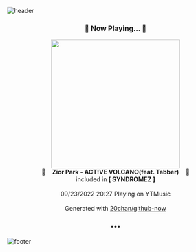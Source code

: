 ![header](https://capsule-render.vercel.app/api?type=wave&height=170&section=header&text=Hi.%20I'm%20SHIFT&fontColor=090707&fontAlignX=45&fontAlignY=65&fontSize=100)

<h3 align="center">🎵 Now Playing... 🎵</h3>
<p align="center">
  <a href="https://music.youtube.com/watch?v=OoFFG1Iuc5c">
    <img width="300" src="https://lh3.googleusercontent.com/QWrXlh5a2kVEwi3H5iUDvd_glXNOshKHc5aTuUtupSRyFNjw8MQzFjeIUBESg44lNa5geabPs5pYhnA">
  </a>
  <br>
  🎵&nbsp&nbsp&nbsp <b>Zior Park - ACT!VE VOLCANO(feat. Tabber)</b> &nbsp&nbsp&nbsp🎵
  <br>
  included in <b>[ SYNDROMEZ ]</b>
  
  <br />
  <br />
  09/23/2022 20:27 Playing on YTMusic
  <br />
  <br />
  Generated with <a href="https://github.com/20chan/github-now">20chan/github-now</a>
</p>

<h3 align="center">•••</h3>

![footer](https://capsule-render.vercel.app/api?type=wave&height=150&section=footer)
